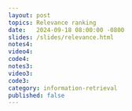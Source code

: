 ```yaml
---
layout: post
topics: Relevance ranking
date:   2024-09-18 08:00:00 -0800
slides: /slides/relevance.html
notes4: 
video4: 
code4: 
notes3: 
video3: 
code3: 
category: information-retrieval
published: false
---
```

